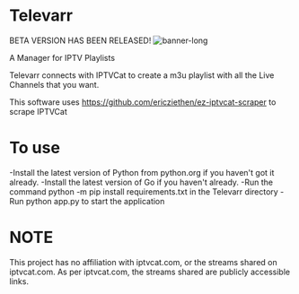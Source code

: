 # Televarr
BETA VERSION HAS BEEN RELEASED!
![banner-long](https://user-images.githubusercontent.com/68285175/152645105-1b2abb03-4cf9-4698-acaf-862ec274a8b3.png)

A Manager for IPTV Playlists

Televarr connects with IPTVCat to create a m3u playlist with all the Live Channels that you want.

This software uses https://github.com/ericziethen/ez-iptvcat-scraper to scrape IPTVCat

# To use
-Install the latest version of Python from python.org if you haven't got it already.
-Install the latest version of Go if you haven't already.
-Run the command python -m pip install requirements.txt in the Televarr directory
-Run python app.py to start the application

# NOTE
This project has no affiliation with iptvcat.com, or the streams shared on iptvcat.com. As per iptvcat.com, the streams shared are publicly accessible links.
